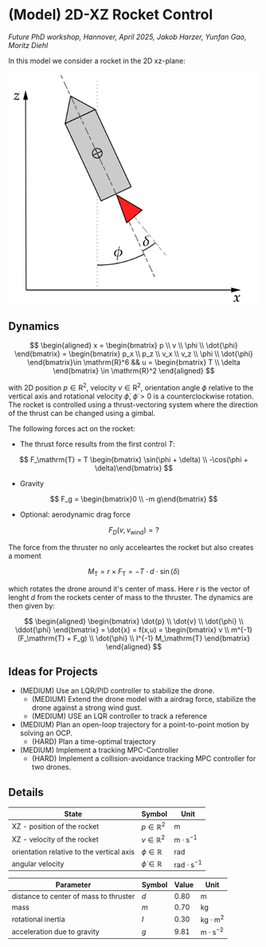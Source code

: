 # (Model) 2D-XZ Rocket Control
*Future PhD workshop, Hannover, April 2025, Jakob Harzer, Yunfan Gao, Moritz Diehl*

In this model we consider a rocket in the 2D xz-plane:

<img src="_misc/rocketSketch.svg"/>

## Dynamics

$$
\begin{aligned}
x = \begin{bmatrix}
p \\
v \\
\phi \\
\dot{\phi}
\end{bmatrix} = \begin{bmatrix}
p_x \\
p_z \\
v_x \\
v_z \\
\phi \\
\dot{\phi}
\end{bmatrix}\in \mathrm{R}^6 && u = \begin{bmatrix}
T \\
\delta
\end{bmatrix} \in \mathrm{R}^2
\end{aligned}
$$

with 2D position $p \in \mathrm{R}^2$, velocity $v \in \mathrm{R}^2$, orientation angle $\phi$ relative to the vertical axis and rotational velocity $\dot{\phi}$, $\dot{\phi} >0$ is a counterclockwise rotation. The rocket is controlled using a thrust-vectoring system where the direction of the thrust can be changed using a gimbal.

The following forces act on the rocket:
- The thrust force results from the first control $T$:

$$
F_\mathrm{T} = T \begin{bmatrix}  \sin(\phi + \delta) \\
-\cos(\phi + \delta)\end{bmatrix}
$$

- Gravity

$$
F_g = \begin{bmatrix}0 \\
-m g\end{bmatrix}
$$

- Optional: aerodynamic drag force

$$F_D(v, v_\mathrm{wind}) = ?$$

The force from the thruster no only acceleartes the rocket but also creates a moment

$$
M_\mathrm{T} = r \times F_\mathrm{T} =  - T \cdot d \cdot \sin(\delta)
$$

which rotates the drone around it's center of mass.
Here $r$ is the vector of lenght $d$ from the rockets center of mass to the thruster.
The dynamics are then given by:

$$
\begin{aligned}
\begin{bmatrix}
\dot{p} \\
\dot{v} \\
\dot{\phi} \\
\ddot{\phi}
\end{bmatrix} = \dot{x} = f(x,u) =  \begin{bmatrix}
v \\
m^{-1}(F_\mathrm{T} + F_g) \\
\dot{\phi} \\
I^{-1} M_\mathrm{T}
\end{bmatrix}
\end{aligned}
$$

## Ideas for Projects
- (MEDIUM) Use an LQR/PID controller to stabilize the drone.
	- (MEDIUM) Extend the drone model with a airdrag force, stabilize the drone against a strong wind gust.
	- (MEDIUM) USE an LQR controller to track a reference
- (MEDIUM) Plan an open-loop trajectory for a point-to-point motion by solving an OCP.
	- (HARD) Plan a time-optimal trajectory
- (MEDIUM) Implement a tracking MPC-Controller
	 - (HARD) Implement a collision-avoidance tracking MPC controller for two drones.

## Details

| State                                     | Symbol               | Unit          |
| ----------------------------------------- | -------------------- | ------------- |
| XZ - position of the rocket                | $p \in \mathbb{R}^2$ | $\mathrm{m}$             |
| XZ - velocity of the rocket                | $v \in \mathbb{R}^2$ | $\mathrm{m}\cdot \mathrm{s}^{-1}$ |
| orientation relative to the vertical axis | $\phi  \in \mathbb{R}$              | $\mathrm{rad}$           |
| angular velocity                          | $\dot{\phi} \in \mathbb{R}$         | $\mathrm{rad}\cdot \mathrm{s}^{-1}$         |

| Parameter                   | Symbol | Value | Unit                      |
| --------------------------- | ------ | ----- | ------------------------- |
| distance to center of mass to thruster           | $d$    | 0.80     | $\mathrm{m}$             |
| mass                        | $m$    | 0.70   | $\mathrm{kg}$             |
| rotational inertia          | $I$    | 0.30  | $\mathrm{kg}\cdot \mathrm{m}^2$ |
| acceleration due to gravity | $g$    | 9.81  | $\mathrm{m}\cdot \mathrm{s}^{-2}$        |
